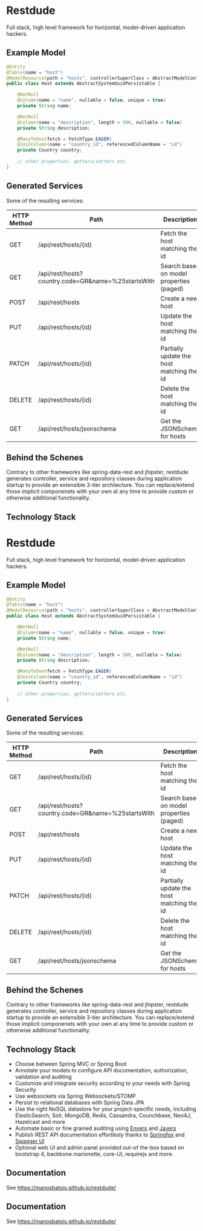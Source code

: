 # Restdude

Full stack, high level framework for horizontal, model-driven application hackers.

## Example Model

```java
@Entity
@Table(name = "host")
@ModelResource(path = "hosts", controllerSuperClass = AbstractModelController.class, apiName = "Hosts", apiDescription = "Operations about hosts")
public class Host extends AbstractSystemUuidPersistable {

    @NotNull
    @Column(name = "name", nullable = false, unique = true)
    private String name;

    @NotNull
    @Column(name = "description", length = 500, nullable = false)
    private String description;

    @ManyToOne(fetch = FetchType.EAGER)
    @JoinColumn(name = "country_id", referencedColumnName = "id")
    private Country country;
    
    // other properties, getters/setters etc.
}
```
## Generated Services

Some of the resulting services:

HTTP Method | Path   | Description
------------ | ------ | -------------------
GET  | /api/rest/hosts/{id} | Fetch the host matching the id
GET  | /api/rest/hosts?country.code=GR&name=%25startsWith | Search based on model properties (paged)
POST | /api/rest/hosts | Create a new host
PUT  | /api/rest/hosts/{id} | Update the host matching the id
PATCH  | /api/rest/hosts/{id} | Partially update the host matching the id
DELETE | /api/rest/hosts/{id} | Delete the host matching the id
GET    | /api/rest/hosts/jsonschema | Get the JSONSchema for hosts


## Behind the Schenes

Contrary to other frameworks like spring-data-rest and jhipster, restdude generates controller, service and repository classes during application startup to provide an extensible 3-tier architecture. You can replace/extend those implicit componenets with your own at any time to provide custom or otherwise additional functionality. 

## Technology Stack

# Restdude

Full stack, high level framework for horizontal, model-driven application hackers.

## Example Model

```java
@Entity
@Table(name = "host")
@ModelResource(path = "hosts", controllerSuperClass = AbstractModelController.class, apiName = "Hosts", apiDescription = "Operations about hosts")
public class Host extends AbstractSystemUuidPersistable {

    @NotNull
    @Column(name = "name", nullable = false, unique = true)
    private String name;

    @NotNull
    @Column(name = "description", length = 500, nullable = false)
    private String description;

    @ManyToOne(fetch = FetchType.EAGER)
    @JoinColumn(name = "country_id", referencedColumnName = "id")
    private Country country;
    
    // other properties, getters/setters etc.
}
```
## Generated Services

Some of the resulting services:

HTTP Method | Path   | Description
------------ | ------ | -------------------
GET  | /api/rest/hosts/{id} | Fetch the host matching the id
GET  | /api/rest/hosts?country.code=GR&name=%25startsWith | Search based on model properties (paged)
POST | /api/rest/hosts | Create a new host
PUT  | /api/rest/hosts/{id} | Update the host matching the id
PATCH  | /api/rest/hosts/{id} | Partially update the host matching the id
DELETE | /api/rest/hosts/{id} | Delete the host matching the id
GET    | /api/rest/hosts/jsonschema | Get the JSONSchema for hosts


## Behind the Schenes

Contrary to other frameworks like spring-data-rest and jhipster, restdude generates controller, service and repository classes during application startup to provide an extensible 3-tier architecture. You can replace/extend those implicit componenets with your own at any time to provide custom or otherwise additional functionality. 

## Technology Stack

- Choose between Spring MVC or Spring Boot
- Annotate your models to configure API documentation, authorization, validation and auditing
- Customize and integrate security according to your needs with Spring Security
- Use websockets via Spring Websockets/STOMP
- Persist to relational databases with Spring Data JPA
- Use the right NoSQL datastore for your project-specific needs, including ElasticSearch, Solr, MongoDB, Redis, Cassandra, Counchbase, Neo4J, Hazelcast and more
- Automate basic or fine grained auditing using <a href="http://docs.spring.io/spring-data/data-jpa/docs/current/reference/html/auditing.html">Envers</a> and <a href="http://javers.org/">Javers</a>
- Publish REST API documentation effortlesly thanks to <a href="http://springfox.github.io/springfox">Springfox</a> and <a href="http://swagger.io/swagger-ui">Swagger UI</a>
- Optional web UI and admin panel provided out-of the-box based on bootstrap 4, backbone.marionette, core-UI, requirejs and more.

## Documentation

See https://manosbatsis.github.io/restdude/

## Documentation

See https://manosbatsis.github.io/restdude/
